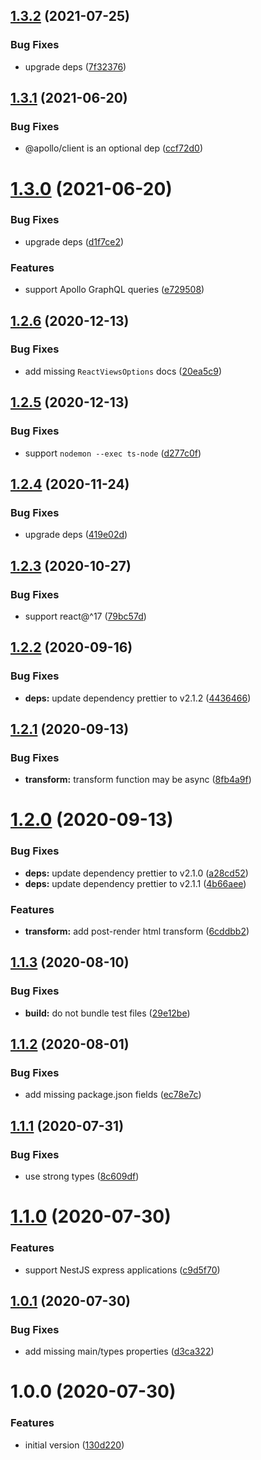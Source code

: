 ## [1.3.2](https://github.com/pmb0/express-tsx-views/compare/v1.3.1...v1.3.2) (2021-07-25)


### Bug Fixes

* upgrade deps ([7f32376](https://github.com/pmb0/express-tsx-views/commit/7f32376811dcce9d27084e5a810baa414a8524c5))

## [1.3.1](https://github.com/pmb0/express-tsx-views/compare/v1.3.0...v1.3.1) (2021-06-20)


### Bug Fixes

* @apollo/client is an optional dep ([ccf72d0](https://github.com/pmb0/express-tsx-views/commit/ccf72d0df16e761c1a716891464414070ffddb52))

# [1.3.0](https://github.com/pmb0/express-tsx-views/compare/v1.2.6...v1.3.0) (2021-06-20)


### Bug Fixes

* upgrade deps ([d1f7ce2](https://github.com/pmb0/express-tsx-views/commit/d1f7ce25130233c57646324127e4993d6270bfb7))


### Features

* support Apollo GraphQL queries ([e729508](https://github.com/pmb0/express-tsx-views/commit/e72950819be8a821fce32852dcf427a94a7eeb29))

## [1.2.6](https://github.com/pmb0/express-tsx-views/compare/v1.2.5...v1.2.6) (2020-12-13)


### Bug Fixes

* add missing `ReactViewsOptions` docs ([20ea5c9](https://github.com/pmb0/express-tsx-views/commit/20ea5c9dd8bd2747890c38a8297d847866aa4590))

## [1.2.5](https://github.com/pmb0/express-tsx-views/compare/v1.2.4...v1.2.5) (2020-12-13)


### Bug Fixes

* support `nodemon --exec ts-node` ([d277c0f](https://github.com/pmb0/express-tsx-views/commit/d277c0fb6cfa2d254eb639c18812afbb04614ad7))

## [1.2.4](https://github.com/pmb0/express-tsx-views/compare/v1.2.3...v1.2.4) (2020-11-24)


### Bug Fixes

* upgrade deps ([419e02d](https://github.com/pmb0/express-tsx-views/commit/419e02d206a1a985bdc753cbfbca2bf4e5428f25))

## [1.2.3](https://github.com/pmb0/express-tsx-views/compare/v1.2.2...v1.2.3) (2020-10-27)


### Bug Fixes

* support react@^17 ([79bc57d](https://github.com/pmb0/express-tsx-views/commit/79bc57d88861797cdc54be7da36dd045d41fec5c))

## [1.2.2](https://github.com/pmb0/express-tsx-views/compare/v1.2.1...v1.2.2) (2020-09-16)


### Bug Fixes

* **deps:** update dependency prettier to v2.1.2 ([4436466](https://github.com/pmb0/express-tsx-views/commit/4436466534b9967ce36440a07b16072cfd2c4414))

## [1.2.1](https://github.com/pmb0/express-tsx-views/compare/v1.2.0...v1.2.1) (2020-09-13)


### Bug Fixes

* **transform:** transform function may be async ([8fb4a9f](https://github.com/pmb0/express-tsx-views/commit/8fb4a9f1e3c2378d8510087d1ecd8297bad395a8))

# [1.2.0](https://github.com/pmb0/express-tsx-views/compare/v1.1.3...v1.2.0) (2020-09-13)


### Bug Fixes

* **deps:** update dependency prettier to v2.1.0 ([a28cd52](https://github.com/pmb0/express-tsx-views/commit/a28cd52689d453628798b7ca39e433b502231e87))
* **deps:** update dependency prettier to v2.1.1 ([4b66aee](https://github.com/pmb0/express-tsx-views/commit/4b66aee3497528a9f3109ade14ea434dcdd3a9cd))


### Features

* **transform:** add post-render html transform ([6cddbb2](https://github.com/pmb0/express-tsx-views/commit/6cddbb21ca9a9f2b843751e516d5b998baa85a64))

## [1.1.3](https://github.com/pmb0/express-tsx-views/compare/v1.1.2...v1.1.3) (2020-08-10)


### Bug Fixes

* **build:** do not bundle test files ([29e12be](https://github.com/pmb0/express-tsx-views/commit/29e12bef2be46df441539da480087347bc7b07d3))

## [1.1.2](https://github.com/pmb0/express-tsx-views/compare/v1.1.1...v1.1.2) (2020-08-01)


### Bug Fixes

* add missing package.json fields ([ec78e7c](https://github.com/pmb0/express-tsx-views/commit/ec78e7c3ffd03d8a7b90a2bbc3d2af05794552a1))

## [1.1.1](https://github.com/pmb0/express-tsx-views/compare/v1.1.0...v1.1.1) (2020-07-31)


### Bug Fixes

* use strong types ([8c609df](https://github.com/pmb0/express-tsx-views/commit/8c609df29b112cb71bb19c8dcc6fe78ca141ab9c))

# [1.1.0](https://github.com/pmb0/express-tsx-views/compare/v1.0.1...v1.1.0) (2020-07-30)


### Features

* support NestJS express applications ([c9d5f70](https://github.com/pmb0/express-tsx-views/commit/c9d5f70e0fea8bb7e1538b1cd894fae31ecf0314))

## [1.0.1](https://github.com/pmb0/express-tsx-views/compare/v1.0.0...v1.0.1) (2020-07-30)


### Bug Fixes

* add missing main/types properties ([d3ca322](https://github.com/pmb0/express-tsx-views/commit/d3ca322831211956bf78895024429a205a2663d5))

# 1.0.0 (2020-07-30)


### Features

* initial version ([130d220](https://github.com/pmb0/express-tsx-views/commit/130d220511427d7bbda908cc7a68b9ff154d0186))
